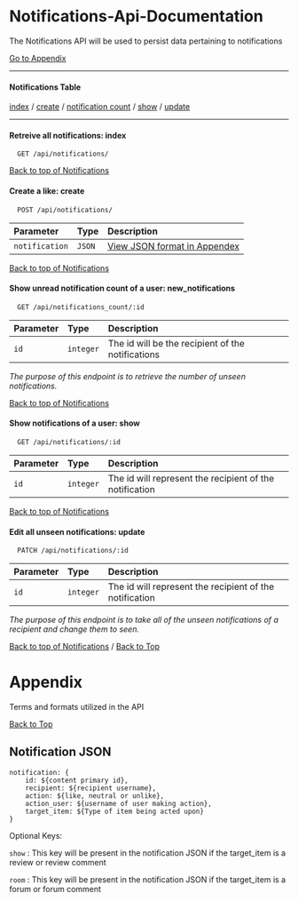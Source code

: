 # Notifications-Api-Documentation

The Notifications API will be used to persist data pertaining to notifications

[Go to Appendix](#Appendix)

---
#### **Notifications Table** 
[index](#retreive-all-notifications-index) / 
[create](#create-a-like-create) / 
[notification count](#show-unread-notification-count-of-a-user-new_notifications) / 
[show](#show-notifications-of-a-user-show) / 
[update](#edit-all-unseen-notifications-update)

---
#### Retreive all notifications: index

```http
  GET /api/notifications/
```
[Back to top of Notifications]()

#### Create a like: create

```http
  POST /api/notifications/
```
| Parameter  | Type     | Description                    |
| :--------- | :------- | :-------------------------     |
| `notification` | `JSON` | [View JSON format in Appendex]()|

[Back to top of Notifications]()

#### Show unread notification count of a user: new_notifications

```http
  GET /api/notifications_count/:id
```
| Parameter  | Type     | Description                    |
| :--------- | :------- | :-------------------------     |
| `id` | `integer` | The id will be the recipient of the notifications|

*The purpose of this endpoint is to retrieve the number of unseen notifications.*

[Back to top of Notifications]()

#### Show notifications of a user: show

```http
  GET /api/notifications/:id
```
| Parameter  | Type     | Description                    |
| :--------- | :------- | :-------------------------     |
| `id` | `integer` | The id will represent the recipient of the notification|

[Back to top of Notifications]()

#### Edit all unseen notifications: update

```http
  PATCH /api/notifications/:id
```

| Parameter  | Type     | Description                    |
| :--------- | :------- | :-------------------------     |
| `id` | `integer` | The id will represent the recipient of the notification|

*The purpose of this endpoint is to take all of the unseen notifications of a 
recipient and change them to seen.*

[Back to top of Notifications]() / 
[Back to Top]()

# Appendix

Terms and formats utilized in the API

[Back to Top]()

## Notification JSON

```
notification: {
    id: ${content primary id},
    recipient: ${recipient username},
    action: ${like, neutral or unlike},
    action_user: ${username of user making action},
    target_item: ${Type of item being acted upon}
}
```

Optional Keys:

`show` : This key will be present in the notification JSON if the target_item is a review or review comment

`room` : This key will be present in the notification JSON if the target_item is a forum or forum comment